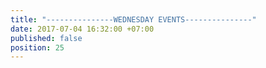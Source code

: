 ```yaml
---
title: "---------------WEDNESDAY EVENTS---------------"
date: 2017-07-04 16:32:00 +07:00
published: false
position: 25
---
```



